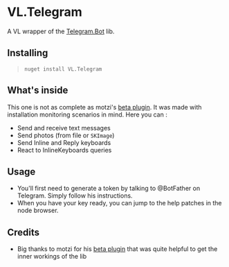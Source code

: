 # VL.Telegram

A VL wrapper of the [Telegram.Bot](https://github.com/TelegramBots/Telegram.Bot) lib.

## Installing

> `nuget install VL.Telegram`

## What's inside

This one is not as complete as motzi's [beta plugin](https://github.com/mhusinsky/vvvv-Telegram). It was made with installation monitoring scenarios in mind. Here you can :

- Send and receive text messages
- Send photos (from file or `SKImage`)
- Send Inline and Reply keyboards
- React to InlineKeyboards queries

## Usage

- You'll first need to generate a token by talking to @BotFather on Telegram. Simply follow his instructions.
- When you have your key ready, you can jump to the help patches in the node browser.

## Credits

- Big thanks to motzi for his [beta plugin](https://github.com/mhusinsky/vvvv-Telegram) that was quite helpful to get the inner workings of the lib